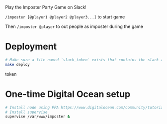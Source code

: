 Play the Imposter Party Game on Slack!

`/imposter [@player1 @player2 @player3...]` to start game

Then `/imposter @player` to out people as imposter during the game

# Deployment
```bash
# Make sure a file named `slack_token` exists that contains the slack app's
make deploy
```
token

# One-time Digital Ocean setup
```bash
# Install node using PPA https://www.digitalocean.com/community/tutorials/how-to-install-node-js-on-ubuntu-16-04
# Install supervise
supervise /var/www/imposter &
```